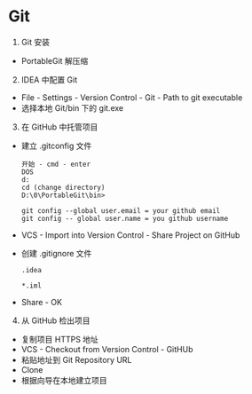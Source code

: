 # Git

1. Git 安装
  - PortableGit 解压缩
2. IDEA 中配置 Git
  - File - Settings - Version Control - Git - Path to git executable
  - 选择本地 Git/bin 下的 git.exe
3. 在 GitHub 中托管项目
  - 建立 .gitconfig 文件
  
    ```
    开始 - cmd - enter
    DOS
    d:
    cd (change directory)
    D:\0\PortableGit\bin>

    git config --global user.email = your github email
    git config -- global user.name = you github username
    ```
  
  - VCS - Import into Version Control - Share Project on GitHub
  - 创建 .gitignore 文件
    
    ```
    .idea

    *.iml
    ```
  - Share - OK
4. 从 GitHub 检出项目
  - 复制项目 HTTPS 地址
  - VCS - Checkout from Version Control - GitHUb
  - 粘贴地址到 Git Repository URL
  - Clone
  - 根据向导在本地建立项目